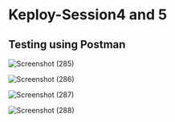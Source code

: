 # Keploy-Session4 and 5

## Testing using Postman


![Screenshot (285)](https://user-images.githubusercontent.com/93239528/216388559-90aec73c-748c-4707-8fdd-b18f065b9a5c.png)

![Screenshot (286)](https://user-images.githubusercontent.com/93239528/216388618-5072694f-2964-4cde-b3b9-b9fef5e47538.png)

![Screenshot (287)](https://user-images.githubusercontent.com/93239528/216389300-a9e367db-91b2-4471-8d2c-788b173cec1d.png)

![Screenshot (288)](https://user-images.githubusercontent.com/93239528/216390295-6dd798ea-d991-4b94-a385-11863b7b93f0.png)
